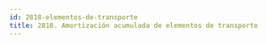 ```yaml
---
id: 2818-elementos-de-transporte
title: 2818. Amortización acumulada de elementos de transporte
---
```


